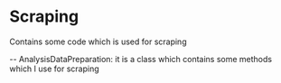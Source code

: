 # Scraping
Contains some code which is used for scraping

-- AnalysisDataPreparation: it is a class which contains some methods which I use for scraping
